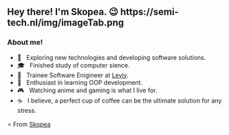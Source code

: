 <h2> Hey there! I'm Skopea. 😉 <img>https://semi-tech.nl/img/imageTab.png</img</h2>

<h3> About me! </h3>

- 🤔 &nbsp; Exploring new technologies and developing software solutions.
- 🎓 &nbsp; Finished study of computer sience.
- 💼 &nbsp; Trainee Software Enigineer at [Leviy](https://leviy.com/).
- 🌱 &nbsp; Enthusiast in learning OOP development.
- 🎮 &nbsp; Watching anime and gaming is what I live for.
- ☕ &nbsp; I believe, a perfect cup of coffee can be the ultimate solution for any stress. 

⭐️ From [Skopea](https://github.com/Skopea)
